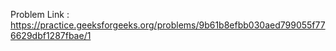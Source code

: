 Problem Link : https://practice.geeksforgeeks.org/problems/9b61b8efbb030aed799055f776629dbf1287fbae/1